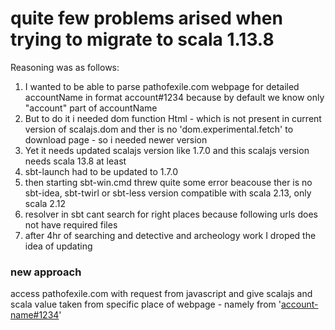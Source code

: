 # quite few problems arised when trying to migrate to scala 1.13.8
Reasoning was as follows:  
1. I wanted to be able to parse pathofexile.com webpage for detailed accountName in format account#1234  because by default we know only "account" part of accountName
2. But to do it i needed dom function Html - which is not present in current version of scalajs.dom and ther is no 'dom.experimental.fetch' to download page - so i needed newer version
3. Yet it needs updated scalajs version like 1.7.0  and this scalajs version needs scala 13.8 at least
4. sbt-launch had to be updated to 1.7.0
5. then starting sbt-win.cmd threw quite some error beacouse ther is no sbt-idea, sbt-twirl or sbt-less version compatible with scala 2.13, only scala 2.12
6. resolver in sbt cant search for right places because following urls does not have required files
7. after 4hr of searching and detective and archeology work I droped the idea of updating

### new approach

access pathofexile.com with request from javascript and give scalajs and scala value taken from specific place of webpage - namely from '<span class="profile-link"><a href="/account/view-profile/account-name-1234">account-name#1234</a></span>'

